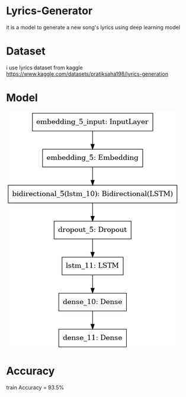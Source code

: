 # Lyrics-Generator
it is a model to generate a new song's lyrics using deep learning model

# Dataset
i use lyrics dataset from kaggle https://www.kaggle.com/datasets/pratiksaha198/lyrics-generation

# Model 
![Model Architecture](model.png)

# Accuracy
train Accuracy = 93.5%
